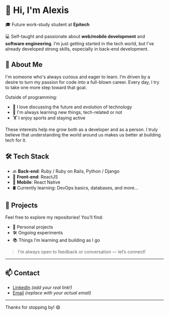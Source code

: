 # 👋 Hi, I'm Alexis

🎓 Future work-study student at **Epitech**

💻 Self-taught and passionate about **web/mobile development** and **software engineering**. I’m just getting started in the tech world, but I’ve already developed strong skills, especially in back-end development.


## 🚀 About Me

I'm someone who's always curious and eager to learn. I’m driven by a desire to turn my passion for code into a full-blown career. Every day, I try to take one more step toward that goal.

Outside of programming:
- 🤔 I love discussing the future and evolution of technology
- 🧠 I'm always learning new things, tech-related or not
- 🏋️ I enjoy sports and staying active

These interests help me grow both as a developer and as a person. I truly believe that understanding the world around us makes us better at building tech for it.

## 🛠️ Tech Stack

- 🔙 **Back-end**: Ruby / Ruby on Rails, Python / Django  
- 🎨 **Front-end**: ReactJS  
- 📱 **Mobile**: React Native  
- 🛢️ Currently learning: DevOps basics, databases, and more...

## 📂 Projects

Feel free to explore my repositories! You'll find:
- 🧪 Personal projects
- 🛠️ Ongoing experiments
- 📚 Things I’m learning and building as I go

> I'm always open to feedback or conversation — let’s connect!

---

## 📫 Contact

- [LinkedIn](www.linkedin.com/in/alexis-ferrere-142a3a267) *(add your real link!)*
- [Email](alexferrere3@gmail.com) *(replace with your actual email)*

---

Thanks for stopping by! 😄
